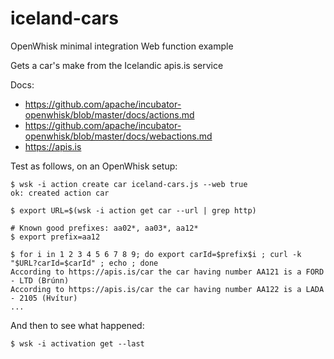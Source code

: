 iceland-cars
============

OpenWhisk minimal integration Web function example

Gets a car's make from the Icelandic apis.is service

Docs:

 * https://github.com/apache/incubator-openwhisk/blob/master/docs/actions.md
 * https://github.com/apache/incubator-openwhisk/blob/master/docs/webactions.md
 * https://apis.is
 
Test as follows, on an OpenWhisk setup:

    $ wsk -i action create car iceland-cars.js --web true
    ok: created action car
    
    $ export URL=$(wsk -i action get car --url | grep http)
    
    # Known good prefixes: aa02*, aa03*, aa12*
    $ export prefix=aa12
    
    $ for i in 1 2 3 4 5 6 7 8 9; do export carId=$prefix$i ; curl -k "$URL?carId=$carId" ; echo ; done
    According to https://apis.is/car the car having number AA121 is a FORD - LTD (Brúnn)
    According to https://apis.is/car the car having number AA122 is a LADA - 2105 (Hvítur)
    ...

And then to see what happened:

    $ wsk -i activation get --last

	
